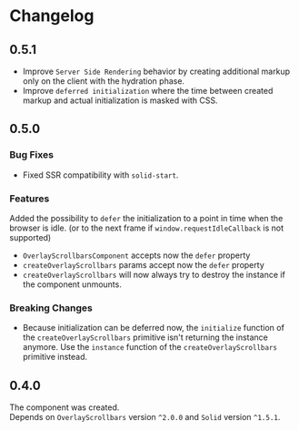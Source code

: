 # Changelog

## 0.5.1

- Improve `Server Side Rendering` behavior by creating additional markup only on the client with the hydration phase.
- Improve `deferred initialization` where the time between created markup and actual initialization is masked with CSS.

## 0.5.0

### Bug Fixes

- Fixed SSR compatibility with `solid-start`.

### Features

Added the possibility to `defer` the initialization to a point in time when the browser is idle. (or to the next frame if `window.requestIdleCallback` is not supported) 
- `OverlayScrollbarsComponent` accepts now the `defer` property
- `createOverlayScrollbars` params accept now the `defer` property
- `createOverlayScrollbars` will now always try to destroy the instance if the component unmounts.

### Breaking Changes

- Because initialization can be deferred now, the `initialize` function of the `createOverlayScrollbars` primitive isn't returning the instance anymore. Use the `instance` function of the `createOverlayScrollbars` primitive instead.

## 0.4.0

The component was created.  
Depends on `OverlayScrollbars` version `^2.0.0` and `Solid` version `^1.5.1`.

